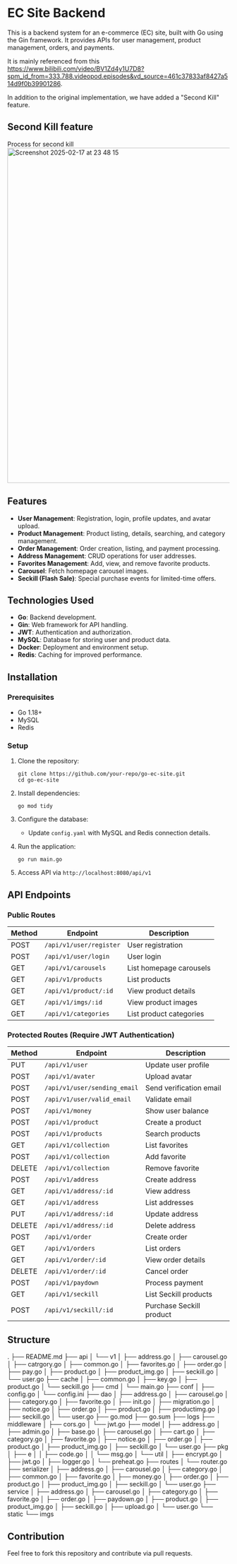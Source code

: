 # EC Site Backend

This is a backend system for an e-commerce (EC) site, built with Go using the Gin framework. It provides APIs for user management, product management, orders, and payments.

It is mainly referenced from this https://www.bilibili.com/video/BV1Zd4y1U7D8?spm_id_from=333.788.videopod.episodes&vd_source=461c37833af8427a514d9f0b39901286.

In addition to the original implementation, we have added a "Second Kill" feature.

## Second Kill feature
Process for second kill
<img width="760" alt="Screenshot 2025-02-17 at 23 48 15" src="https://github.com/user-attachments/assets/3107290f-abba-4ce4-ad1c-064fe950382a" />

## Features

- **User Management**: Registration, login, profile updates, and avatar upload.
- **Product Management**: Product listing, details, searching, and category management.
- **Order Management**: Order creation, listing, and payment processing.
- **Address Management**: CRUD operations for user addresses.
- **Favorites Management**: Add, view, and remove favorite products.
- **Carousel**: Fetch homepage carousel images.
- **Seckill (Flash Sale)**: Special purchase events for limited-time offers.

## Technologies Used

- **Go**: Backend development.
- **Gin**: Web framework for API handling.
- **JWT**: Authentication and authorization.
- **MySQL**: Database for storing user and product data.
- **Docker**: Deployment and environment setup.
- **Redis**: Caching for improved performance.

## Installation

### Prerequisites

- Go 1.18+
- MySQL
- Redis

### Setup

1. Clone the repository:

   ```
   git clone https://github.com/your-repo/go-ec-site.git
   cd go-ec-site
   ```

2. Install dependencies:

   ```
   go mod tidy
   ```

3. Configure the database:

   - Update `config.yaml` with MySQL and Redis connection details.

4. Run the application:

   ```
   go run main.go
   ```

5. Access API via `http://localhost:8080/api/v1`

## API Endpoints

### Public Routes

| Method | Endpoint                | Description             |
| ------ | ----------------------- | ----------------------- |
| POST   | `/api/v1/user/register` | User registration       |
| POST   | `/api/v1/user/login`    | User login              |
| GET    | `/api/v1/carousels`     | List homepage carousels |
| GET    | `/api/v1/products`      | List products           |
| GET    | `/api/v1/product/:id`   | View product details    |
| GET    | `/api/v1/imgs/:id`      | View product images     |
| GET    | `/api/v1/categories`    | List product categories |

### Protected Routes (Require JWT Authentication)

| Method | Endpoint                     | Description              |
| ------ | ---------------------------- | ------------------------ |
| PUT    | `/api/v1/user`               | Update user profile      |
| POST   | `/api/v1/avater`             | Upload avatar            |
| POST   | `/api/v1/user/sending_email` | Send verification email  |
| POST   | `/api/v1/user/valid_email`   | Validate email           |
| POST   | `/api/v1/money`              | Show user balance        |
| POST   | `/api/v1/product`            | Create a product         |
| POST   | `/api/v1/products`           | Search products          |
| GET    | `/api/v1/collection`         | List favorites           |
| POST   | `/api/v1/collection`         | Add favorite             |
| DELETE | `/api/v1/collection`         | Remove favorite          |
| POST   | `/api/v1/address`            | Create address           |
| GET    | `/api/v1/address/:id`        | View address             |
| GET    | `/api/v1/address`            | List addresses           |
| PUT    | `/api/v1/address/:id`        | Update address           |
| DELETE | `/api/v1/address/:id`        | Delete address           |
| POST   | `/api/v1/order`              | Create order             |
| GET    | `/api/v1/orders`             | List orders              |
| GET    | `/api/v1/order/:id`          | View order details       |
| DELETE | `/api/v1/order/:id`          | Cancel order             |
| POST   | `/api/v1/paydown`            | Process payment          |
| GET    | `/api/v1/seckill`            | List Seckill products    |
| POST   | `/api/v1/seckill/:id`        | Purchase Seckill product |

## Structure
.
├── README.md
├── api
│   └── v1
│       ├── address.go
│       ├── carousel.go
│       ├── catrgory.go
│       ├── common.go
│       ├── favorites.go
│       ├── order.go
│       ├── pay.go
│       ├── product.go
│       ├── product_img.go
│       ├── seckill.go
│       └── user.go
├── cache
│   ├── common.go
│   ├── key.go
│   ├── product.go
│   └── seckill.go
├── cmd
│   └── main.go
├── conf
│   ├── config.go
│   └── config.ini
├── dao
│   ├── address.go
│   ├── carousel.go
│   ├── category.go
│   ├── favorite.go
│   ├── init.go
│   ├── migration.go
│   ├── notice.go
│   ├── order.go
│   ├── product.go
│   ├── productimg.go
│   ├── seckill.go
│   └── user.go
├── go.mod
├── go.sum
├── logs
├── middleware
│   ├── cors.go
│   └── jwt.go
├── model
│   ├── address.go
│   ├── admin.go
│   ├── base.go
│   ├── carousel.go
│   ├── cart.go
│   ├── category.go
│   ├── favorite.go
│   ├── notice.go
│   ├── order.go
│   ├── product.go
│   ├── product_img.go
│   ├── seckill.go
│   └── user.go
├── pkg
│   ├── e
│   │   ├── code.go
│   │   └── msg.go
│   └── util
│       ├── encrypt.go
│       ├── jwt.go
│       ├── logger.go
│       └── preheat.go
├── routes
│   └── router.go
├── serializer
│   ├── address.go
│   ├── carousel.go
│   ├── category.go
│   ├── common.go
│   ├── favorite.go
│   ├── money.go
│   ├── order.go
│   ├── product.go
│   ├── product_img.go
│   ├── seckill.go
│   └── user.go
├── service
│   ├── address.go
│   ├── carousel.go
│   ├── category.go
│   ├── favorite.go
│   ├── order.go
│   ├── paydown.go
│   ├── product.go
│   ├── product_img.go
│   ├── seckill.go
│   ├── upload.go
│   └── user.go
└── static
    └── imgs

## Contribution

Feel free to fork this repository and contribute via pull requests.



